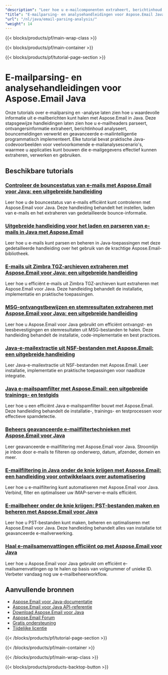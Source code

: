```yaml
---
"description": "Leer hoe u e-mailcomponenten extraheert, berichtinhoud analyseert, headers verwerkt en e-mailintelligentie implementeert met Aspose.Email voor Java."
"title": "E-mailparsing- en analysehandleidingen voor Aspose.Email Java"
"url": "/nl/java/email-parsing-analysis/"
"weight": 14
---
```


{{< blocks/products/pf/main-wrap-class >}}

{{< blocks/products/pf/main-container >}}

{{< blocks/products/pf/tutorial-page-section >}}
# E-mailparsing- en analysehandleidingen voor Aspose.Email Java

Onze tutorials over e-mailparsing en -analyse laten zien hoe u waardevolle informatie uit e-mailberichten kunt halen met Aspose.Email in Java. Deze stapsgewijze handleidingen laten zien hoe u e-mailheaders parseert, ontvangersinformatie extraheert, berichtinhoud analyseert, bouncemeldingen verwerkt en geavanceerde e-mailintelligentie programmatisch implementeert. Elke tutorial bevat praktische Java-codevoorbeelden voor veelvoorkomende e-mailanalysescenario's, waarmee u applicaties kunt bouwen die e-mailgegevens effectief kunnen extraheren, verwerken en gebruiken.

## Beschikbare tutorials

### [Controleer de bouncestatus van e-mails met Aspose.Email voor Java: een uitgebreide handleiding](./check-email-bounce-status-aspose-java/)
Leer hoe u de bouncestatus van e-mails efficiënt kunt controleren met Aspose.Email voor Java. Deze handleiding behandelt het instellen, laden van e-mails en het extraheren van gedetailleerde bounce-informatie.

### [Uitgebreide handleiding voor het laden en parseren van e-mails in Java met Aspose.Email](./java-email-management-aspose-email-tutorial/)
Leer hoe u e-mails kunt parsen en beheren in Java-toepassingen met deze gedetailleerde handleiding over het gebruik van de krachtige Aspose.Email-bibliotheek.

### [E-mails uit Zimbra TGZ-archieven extraheren met Aspose.Email voor Java: een uitgebreide handleiding](./extract-emails-zimbra-tgz-aspose-email-java/)
Leer hoe u efficiënt e-mails uit Zimbra TGZ-archieven kunt extraheren met Aspose.Email voor Java. Deze handleiding behandelt de installatie, implementatie en praktische toepassingen.

### [MSG-ontvangstbewijzen en stemresultaten extraheren met Aspose.Email voor Java: een uitgebreide handleiding](./aspose-email-java-msg-receipts-vote-results/)
Leer hoe u Aspose.Email voor Java gebruikt om efficiënt ontvangst- en leesbevestigingen en stemresultaten uit MSG-bestanden te halen. Deze handleiding behandelt de installatie, code-implementatie en best practices.

### [Java-e-mailextractie uit NSF-bestanden met Aspose.Email: een uitgebreide handleiding](./java-email-extraction-nsf-aspose-email-guide/)
Leer Java-e-mailextractie uit NSF-bestanden met Aspose.Email. Leer installatie, implementatie en praktische toepassingen voor naadloze integratie.

### [Java e-mailspamfilter met Aspose.Email: een uitgebreide trainings- en testgids](./java-email-spam-filter-aspose-email-training-testing/)
Leer hoe u een efficiënt Java e-mailspamfilter bouwt met Aspose.Email. Deze handleiding behandelt de installatie-, trainings- en testprocessen voor effectieve spamdetectie.

### [Beheers geavanceerde e-mailfiltertechnieken met Aspose.Email voor Java](./aspose-email-java-advanced-filtering-guide/)
Leer geavanceerde e-mailfiltering met Aspose.Email voor Java. Stroomlijn je inbox door e-mails te filteren op onderwerp, datum, afzender, domein en meer.

### [E-mailfiltering in Java onder de knie krijgen met Aspose.Email: een handleiding voor ontwikkelaars over automatisering](./master-email-filtering-java-aspose-email-guide/)
Leer hoe u e-mailfiltering kunt automatiseren met Aspose.Email voor Java. Verbind, filter en optimaliseer uw IMAP-server-e-mails efficiënt.

### [E-mailbeheer onder de knie krijgen: PST-bestanden maken en beheren met Aspose.Email voor Java](./aspose-email-java-create-pst-guide/)
Leer hoe u PST-bestanden kunt maken, beheren en optimaliseren met Aspose.Email voor Java. Deze handleiding behandelt alles van installatie tot geavanceerde e-mailverwerking.

### [Haal e-mailsamenvattingen efficiënt op met Aspose.Email voor Java](./retrieve-email-summaries-aspose-email-java/)
Leer hoe u Aspose.Email voor Java gebruikt om efficiënt e-mailsamenvattingen op te halen op basis van volgnummer of unieke ID. Verbeter vandaag nog uw e-mailbeheerworkflow.

## Aanvullende bronnen

- [Aspose.Email voor Java-documentatie](https://docs.aspose.com/email/java/)
- [Aspose.Email voor Java API-referentie](https://reference.aspose.com/email/java/)
- [Download Aspose.Email voor Java](https://releases.aspose.com/email/java/)
- [Aspose.Email Forum](https://forum.aspose.com/c/email)
- [Gratis ondersteuning](https://forum.aspose.com/)
- [Tijdelijke licentie](https://purchase.aspose.com/temporary-license/)

{{< /blocks/products/pf/tutorial-page-section >}}

{{< /blocks/products/pf/main-container >}}

{{< /blocks/products/pf/main-wrap-class >}}

{{< blocks/products/products-backtop-button >}}